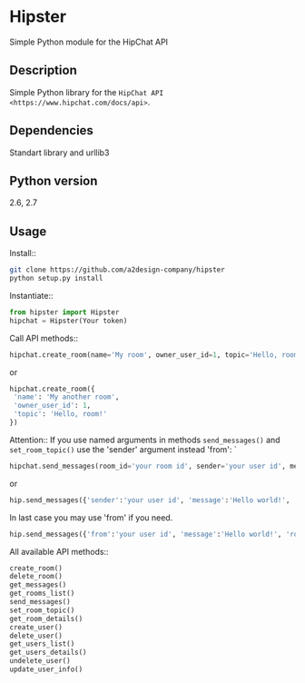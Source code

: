 Hipster
=======

Simple Python module for the HipChat API

Description
-----------

Simple Python library for the `HipChat API <https://www.hipchat.com/docs/api>`. 

Dependencies
------------
Standart library and urllib3

Python version
------------
 2.6, 2.7

Usage
-----

Install::

```bash
git clone https://github.com/a2design-company/hipster
python setup.py install
````

Instantiate::
```python
from hipster import Hipster
hipchat = Hipster(Your token)
```

Call API methods::

```python
hipchat.create_room(name='My room', owner_user_id=1, topic='Hello, room!')
```
or

```python
hipchat.create_room({
 'name': 'My another room',
 'owner_user_id': 1,
 'topic': 'Hello, room!'
})
```
Attention:: If you use named arguments in methods `send_messages()` and `set_room_topic()` use the 'sender' argument instead 'from': `

```python
hipchat.send_messages(room_id='your room id', sender='your user id', message='Hello, room!')
```
or
```python
hip.send_messages({'sender':'your user id', 'message':'Hello world!', 'room_id':'your room id'})
```
In last case you may use 'from' if you need.

```python
hip.send_messages({'from':'your user id', 'message':'Hello world!', 'room_id':'your room id'})
```

All available API methods::

```python
create_room()
delete_room()
get_messages()
get_rooms_list()
send_messages()
set_room_topic()
get_room_details()
create_user()
delete_user()
get_users_list()
get_users_details()
undelete_user()
update_user_info()




